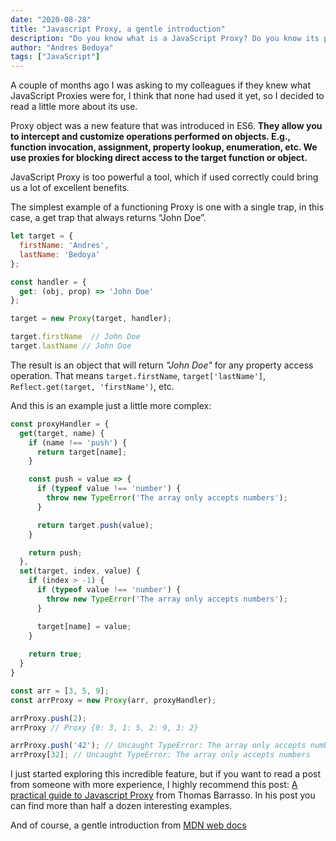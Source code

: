 ```yaml
---
date: "2020-08-28"
title: "Javascript Proxy, a gentle introduction"
description: "Do you know what is a JavaScript Proxy? Do you know its purpose? have you ever used it?"
author: "Andres Bedoya"
tags: ["JavaScript"]
---
```


A couple of months ago I was asking to my colleagues if they knew what JavaScript Proxies were for, I think that none had used it yet, so I decided to read a little more about its use.

Proxy object was a new feature that was introduced in ES6. **They allow you to intercept and customize operations performed on objects. E.g., function invocation, assignment, property lookup, enumeration, etc. We use proxies for blocking direct access to the target function or object.**

JavaScript Proxy is too powerful a tool, which if used correctly could bring us a lot of excellent benefits.

The simplest example of a functioning Proxy is one with a single trap, in this case, a get trap that always returns “John Doe”.

```javascript
let target = {
  firstName: 'Andres',
  lastName: 'Bedoya'
};

const handler = {
  get: (obj, prop) => 'John Doe'
};

target = new Proxy(target, handler);

target.firstName  // John Doe
target.lastName // John Doe
```

The result is an object that will return *"John Doe"* for any property access operation. That means `target.firstName`, `target['lastName']`, `Reflect.get(target, 'firstName')`, etc.

And this is an example just a little more complex:

```javascript
const proxyHandler = {
  get(target, name) {
    if (name !== 'push') {
      return target[name];
    }

    const push = value => {
      if (typeof value !== 'number') {
        throw new TypeError('The array only accepts numbers');
      }

      return target.push(value);
    }

    return push;
  },
  set(target, index, value) {
    if (index > -1) {
      if (typeof value !== 'number') {
        throw new TypeError('The array only accepts numbers');
      }

      target[name] = value;
    }
    
    return true;
  }
}

const arr = [3, 5, 9];
const arrProxy = new Proxy(arr, proxyHandler);

arrProxy.push(2);
arrProxy // Proxy {0: 3, 1: 5, 2: 9, 3: 2}

arrProxy.push('42'); // Uncaught TypeError: The array only accepts numbers
arrProxy[32]; // Uncaught TypeError: The array only accepts numbers
```

I just started exploring this incredible feature, but if you want to read a post from someone with more experience, I highly recommend this post: <a class="hover:no-underline text-blue underline" href="https://blog.bitsrc.io/a-practical-guide-to-es6-proxy-229079c3c2f0/" target="_blank" rel="noopener noreferrer">A practical guide to Javascript Proxy</a> from Thomas Barrasso. In his post you can find more than half a dozen interesting examples.

And of course, a gentle introduction from <a class="hover:no-underline text-blue underline" href="https://developer.mozilla.org/en-US/docs/Web/JavaScript/Reference/Global_Objects/Proxy" target="_blank" rel="noopener noreferrer">MDN web docs</a>

